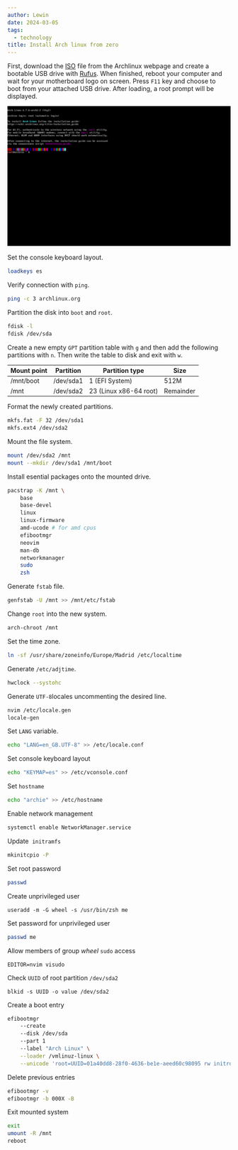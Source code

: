 ```yaml
---
author: Lewin
date: 2024-03-05
tags:
  - technology
title: Install Arch linux from zero
---
```


First, download the [ISO](https://archlinux.org/download/) file from the Archlinux webpage and create a bootable USB drive with [Rufus](https://rufus.ie). When finished, reboot your computer and wait for your motherboard logo on screen. Press `F11` key and choose to boot from your attached USB drive. After loading, a root prompt will be displayed.

![Archlinux welcome screen from live ISO](arch-live.png)

Set the console keyboard layout. 

```bash
loadkeys es
```

Verify connection with `ping`.

```bash
ping -c 3 archlinux.org
```

Partition the disk into `boot` and `root`.

```bash
fdisk -l
fdisk /dev/sda
```

Create a new empty `GPT` partition table with `g` and then add the following partitions with `n`. Then write the table to disk and exit with `w`.

| Mount point | Partition | Partition type         | Size      |
| ----------- | --------- | ---------------------- | --------- |
| /mnt/boot   | /dev/sda1 | 1 (EFI System)         | 512M      |
| /mnt        | /dev/sda2 | 23 (Linux x86-64 root) | Remainder |

Format the newly created partitions.

```bash
mkfs.fat -F 32 /dev/sda1
mkfs.ext4 /dev/sda2
```

Mount the file system.

```bash
mount /dev/sda2 /mnt
mount --mkdir /dev/sda1 /mnt/boot
```

Install esential packages onto the mounted drive.

```bash
pacstrap -K /mnt \
	base
	base-devel
	linux
	linux-firmware
	amd-ucode # for amd cpus
	efibootmgr
	neovim
	man-db
	networkmanager
	sudo
	zsh
```

Generate `fstab` file.

```bash
genfstab -U /mnt >> /mnt/etc/fstab
```

Change `root` into the new system.

```bash
arch-chroot /mnt
```

Set the time zone.

```bash
ln -sf /usr/share/zoneinfo/Europe/Madrid /etc/localtime
```

Generate `/etc/adjtime`.

```bash
hwclock --systohc
```

Generate `UTF-8`locales uncommenting the desired line.

```bash
nvim /etc/locale.gen
locale-gen
```

Set `LANG` variable.

```bash
echo "LANG=en_GB.UTF-8" >> /etc/locale.conf
```

Set console keyboard layout

```bash
echo "KEYMAP=es" >> /etc/vconsole.conf
```

Set `hostname`

```bash
echo "archie" >> /etc/hostname
```

Enable network management

```bash
systemctl enable NetworkManager.service
```

Update  `initramfs`

```bash
mkinitcpio -P
```

Set root password

```bash
passwd
```

Create unprivileged user

```
useradd -m -G wheel -s /usr/bin/zsh me
```

Set password for unprivileged user

```bash
passwd me
```

Allow members of group *wheel* `sudo` access

```
EDITOR=nvim visudo
```

Check `UUID` of root partition `/dev/sda2`

```
blkid -s UUID -o value /dev/sda2
```

Create a boot entry

```bash
efibootmgr
	--create
	--disk /dev/sda
	--part 1
	--label "Arch Linux" \
	--loader /vmlinuz-linux \
	--unicode 'root=UUID=01a40dd8-28f0-4636-be1e-aeed60c98095 rw initrd=\amd-ucode.img initrd=\initramfs-linux.img'
```

Delete previous entries

```bash
efibootmgr -v 
efibootmgr -b 000X -B
```

Exit mounted system

```bash
exit
umount -R /mnt
reboot
```